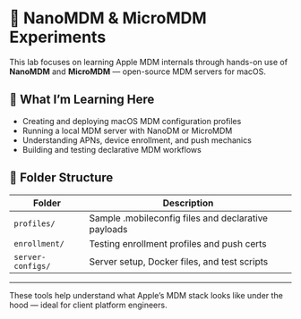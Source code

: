 # 🍏 NanoMDM & MicroMDM Experiments

This lab focuses on learning Apple MDM internals through hands-on use of **NanoMDM** and **MicroMDM** — open-source MDM servers for macOS.

## 🎯 What I’m Learning Here

- Creating and deploying macOS MDM configuration profiles
- Running a local MDM server with NanoDM or MicroMDM
- Understanding APNs, device enrollment, and push mechanics
- Building and testing declarative MDM workflows

## 📁 Folder Structure

| Folder           | Description                                         |
|------------------|-----------------------------------------------------|
| `profiles/`       | Sample .mobileconfig files and declarative payloads|
| `enrollment/`     | Testing enrollment profiles and push certs         |
| `server-configs/` | Server setup, Docker files, and test scripts       |

---

These tools help understand what Apple’s MDM stack looks like under the hood — ideal for client platform engineers.